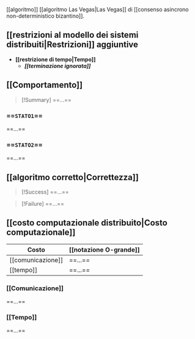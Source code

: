 [[algoritmo]] [[algoritmo Las Vegas|Las Vegas]] di [[consenso asincrono non-deterministico bizantino]].

## [[restrizioni al modello dei sistemi distribuiti|Restrizioni]] aggiuntive

- **[[restrizione di tempo|Tempo]]**
	- ***[[terminazione ignorata]]***

## [[Comportamento]]

> [!Summary]
> ==...==

### ==`STATO1`==

==...==

### ==`STATO2`==

==...==

## [[algoritmo corretto|Correttezza]]

> [!Success]
> ==...==

> [!Failure]
> ==...==
## [[costo computazionale distribuito|Costo computazionale]]

| Costo | [[notazione O-grande]] | 
|-|-|
| [[comunicazione]] | ==...== |
| [[tempo]] | ==...== |

### [[Comunicazione]]

==...==

### [[Tempo]]

==...==
